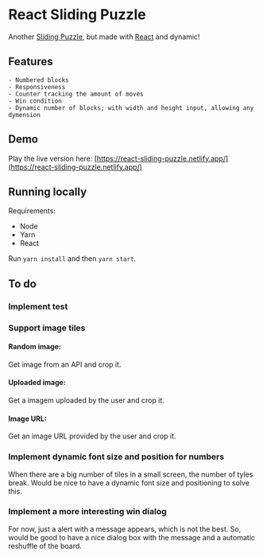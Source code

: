 # React Sliding Puzzle

Another [Sliding Puzzle](https://en.wikipedia.org/wiki/Sliding_puzzle), but made with [React](https://reactjs.org/) and dynamic!

## Features

    - Numbered blocks
    - Responsiveness
    - Counter tracking the amount of moves
    - Win condition
    - Dynamic number of blocks; with width and height input, allowing any dymension

## Demo

Play the live version here: [https://react-sliding-puzzle.netlify.app/](https://react-sliding-puzzle.netlify.app/)

## Running locally

Requirements:

- Node
- Yarn
- React

Run `yarn install` and then `yarn start`.

## To do

### Implement test

### Support image tiles

#### Random image:

Get image from an API and crop it.

#### Uploaded image:

Get a imagem uploaded by the user and crop it.

#### Image URL:

Get an image URL provided by the user and crop it.

### Implement dynamic font size and position for numbers

When there are a big number of tiles in a small screen, the number of tyles break. Would be nice to have a dynamic font size and positioning to solve this.

### Implement a more interesting win dialog

For now, just a alert with a message appears, which is not the best. So, would be good to have a nice dialog box with the message and a automatic reshuffle of the board.
